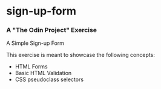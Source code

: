 # sign-up-form
### A "The Odin Project" Exercise
A Simple Sign-up Form

This exercise is meant to showcase the following concepts:
- HTML Forms
- Basic HTML Validation
- CSS pseudoclass selectors
